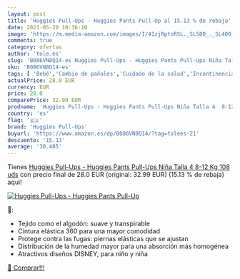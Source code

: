 ```yaml
---
layout: post
title: 'Huggies Pull-Ups - Huggies Pants Pull-Up al 15.13 % de rebaja'
date: 2021-05-20 10:36:10
image: 'https://m.media-amazon.com/images/I/41zjRptoRSL._SL500_._SL400_.jpg'
comments: true
category: ofertas
author: 'tole.es'
slug: 'B086VN8Q14-es Huggies Pull-Ups - Huggies Pants Pull-Ups Niña Talla 4...'
sku: 'B086VN8Q14-es'
tags: [ 'Bebé','Cambio de pañales','Cuidado de la salud','Incontinencia en medicamentos, remedios y suplementos dietéticos','Pañales desechables','Pañales desechables de entrenamiento','Pañales para bebé','Salud y cuidado personal','huggies','huggies pull-ups', ]
actualPrice: 28.0 EUR
currency: EUR
price: 28.0
comparePrice: 32.99 EUR
prodname: 'Huggies Pull-Ups - Huggies Pants Pull-Ups Niña Talla 4  8-12 Kg 108 uds'
country: 'es'
flag: '🇪🇸'
brand: 'Huggies Pull-Ups'
buyurl: 'https://www.amazon.es/dp/B086VN8Q14/?tag=tolees-21'
descuento: '15.13'
average: '30.485'
---
```


Tienes [Huggies Pull-Ups - Huggies Pants Pull-Ups Niña Talla 4  8-12 Kg 108 uds](https://www.amazon.es/dp/B086VN8Q14/?tag=tolees-21) con precio final de  28.0 EUR (original: 32.99 EUR) (15.13 %  de rebaja) aqui!

[![Huggies Pull-Ups - Huggies Pants Pull-Up](https://m.media-amazon.com/images/I/41zjRptoRSL._SL500_._SL400_.jpg)](https://www.amazon.es/dp/B086VN8Q14/?tag=tolees-21)

🔎:

- Tejido como el algodón: suave y transpirable
- Cintura elástica 360 para una mayor comodidad
- Protege contra las fugas: piernas elásticas que se ajustan
- Distribución de la humedad mayor para una absorción más homogénea
- Atractivos diseños DISNEY, para niño y niña

[🛒 Comprar!!!](https://www.amazon.es/dp/B086VN8Q14/?tag=tolees-21)
